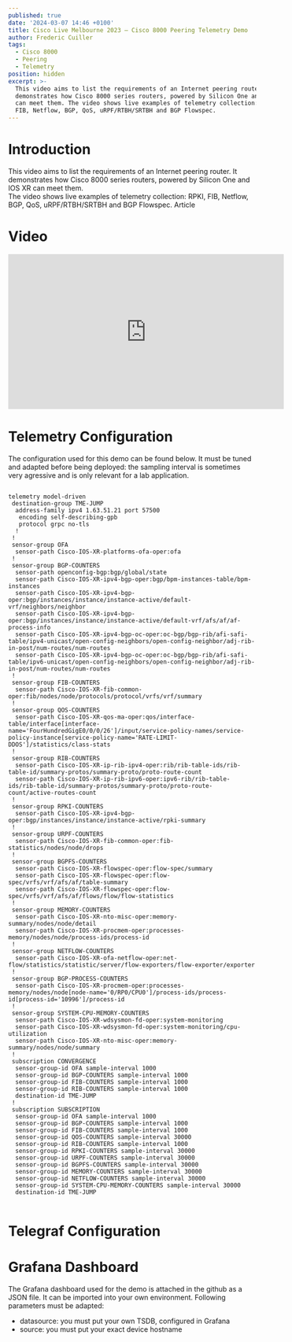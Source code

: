 ```yaml
---
published: true
date: '2024-03-07 14:46 +0100'
title: Cisco Live Melbourne 2023 – Cisco 8000 Peering Telemetry Demo
author: Frederic Cuiller
tags:
  - Cisco 8000
  - Peering
  - Telemetry
position: hidden
excerpt: >-
  This video aims to list the requirements of an Internet peering router. It
  demonstrates how Cisco 8000 series routers, powered by Silicon One and IOS XR
  can meet them. The video shows live examples of telemetry collection: RPKI,
  FIB, Netflow, BGP, QoS, uRPF/RTBH/SRTBH and BGP Flowspec.
---
```

# Introduction

This video aims to list the requirements of an Internet peering router. It demonstrates how Cisco 8000 series routers, powered by Silicon One and IOS XR can meet them.  
The video shows live examples of telemetry collection: RPKI, FIB, Netflow, BGP, QoS, uRPF/RTBH/SRTBH and BGP Flowspec. Article

# Video

<iframe width="560" height="315" src="https://www.youtube.com/embed/iEgYLguc4us?si=wuDjeNhtsOkpX9me" title="YouTube video player" frameborder="0" allow="accelerometer; autoplay; clipboard-write; encrypted-media; gyroscope; picture-in-picture; web-share" allowfullscreen></iframe>

# Telemetry Configuration

The configuration used for this demo can be found below. It must be tuned and adapted before being deployed: the sampling interval is sometimes very agressive and is only relevant for a lab application.

<div class="highlighter-rouge">
<pre class="highlight">
<code>
telemetry model-driven
 destination-group TME-JUMP
  address-family ipv4 1.63.51.21 port 57500
   encoding self-describing-gpb
   protocol grpc no-tls
  !
 !
 sensor-group OFA
  sensor-path Cisco-IOS-XR-platforms-ofa-oper:ofa
 !
 sensor-group BGP-COUNTERS
  sensor-path openconfig-bgp:bgp/global/state
  sensor-path Cisco-IOS-XR-ipv4-bgp-oper:bgp/bpm-instances-table/bpm-instances
  sensor-path Cisco-IOS-XR-ipv4-bgp-oper:bgp/instances/instance/instance-active/default-vrf/neighbors/neighbor
  sensor-path Cisco-IOS-XR-ipv4-bgp-oper:bgp/instances/instance/instance-active/default-vrf/afs/af/af-process-info
  sensor-path Cisco-IOS-XR-ipv4-bgp-oc-oper:oc-bgp/bgp-rib/afi-safi-table/ipv4-unicast/open-config-neighbors/open-config-neighbor/adj-rib-in-post/num-routes/num-routes
  sensor-path Cisco-IOS-XR-ipv4-bgp-oc-oper:oc-bgp/bgp-rib/afi-safi-table/ipv6-unicast/open-config-neighbors/open-config-neighbor/adj-rib-in-post/num-routes/num-routes
 !
 sensor-group FIB-COUNTERS
  sensor-path Cisco-IOS-XR-fib-common-oper:fib/nodes/node/protocols/protocol/vrfs/vrf/summary
 !
 sensor-group QOS-COUNTERS
  sensor-path Cisco-IOS-XR-qos-ma-oper:qos/interface-table/interface[interface-name='FourHundredGigE0/0/0/26']/input/service-policy-names/service-policy-instance[service-policy-name='RATE-LIMIT-DDOS']/statistics/class-stats
 !
 sensor-group RIB-COUNTERS
  sensor-path Cisco-IOS-XR-ip-rib-ipv4-oper:rib/rib-table-ids/rib-table-id/summary-protos/summary-proto/proto-route-count
  sensor-path Cisco-IOS-XR-ip-rib-ipv6-oper:ipv6-rib/rib-table-ids/rib-table-id/summary-protos/summary-proto/proto-route-count/active-routes-count
 !
 sensor-group RPKI-COUNTERS
  sensor-path Cisco-IOS-XR-ipv4-bgp-oper:bgp/instances/instance/instance-active/rpki-summary
 !
 sensor-group URPF-COUNTERS
  sensor-path Cisco-IOS-XR-fib-common-oper:fib-statistics/nodes/node/drops
 !
 sensor-group BGPFS-COUNTERS
  sensor-path Cisco-IOS-XR-flowspec-oper:flow-spec/summary
  sensor-path Cisco-IOS-XR-flowspec-oper:flow-spec/vrfs/vrf/afs/af/table-summary
  sensor-path Cisco-IOS-XR-flowspec-oper:flow-spec/vrfs/vrf/afs/af/flows/flow/flow-statistics
 !
 sensor-group MEMORY-COUNTERS
  sensor-path Cisco-IOS-XR-nto-misc-oper:memory-summary/nodes/node/detail
  sensor-path Cisco-IOS-XR-procmem-oper:processes-memory/nodes/node/process-ids/process-id
 !
 sensor-group NETFLOW-COUNTERS
  sensor-path Cisco-IOS-XR-ofa-netflow-oper:net-flow/statistics/statistic/server/flow-exporters/flow-exporter/exporter
 !
 sensor-group BGP-PROCESS-COUNTERS
  sensor-path Cisco-IOS-XR-procmem-oper:processes-memory/nodes/node[node-name='0/RP0/CPU0']/process-ids/process-id[process-id='10996']/process-id
 !
 sensor-group SYSTEM-CPU-MEMORY-COUNTERS
  sensor-path Cisco-IOS-XR-wdsysmon-fd-oper:system-monitoring
  sensor-path Cisco-IOS-XR-wdsysmon-fd-oper:system-monitoring/cpu-utilization
  sensor-path Cisco-IOS-XR-nto-misc-oper:memory-summary/nodes/node/summary
 !
 subscription CONVERGENCE
  sensor-group-id OFA sample-interval 1000
  sensor-group-id BGP-COUNTERS sample-interval 1000
  sensor-group-id FIB-COUNTERS sample-interval 1000
  sensor-group-id RIB-COUNTERS sample-interval 1000
  destination-id TME-JUMP
 !
 subscription SUBSCRIPTION
  sensor-group-id OFA sample-interval 1000
  sensor-group-id BGP-COUNTERS sample-interval 1000
  sensor-group-id FIB-COUNTERS sample-interval 1000
  sensor-group-id QOS-COUNTERS sample-interval 30000
  sensor-group-id RIB-COUNTERS sample-interval 1000
  sensor-group-id RPKI-COUNTERS sample-interval 30000
  sensor-group-id URPF-COUNTERS sample-interval 30000
  sensor-group-id BGPFS-COUNTERS sample-interval 30000
  sensor-group-id MEMORY-COUNTERS sample-interval 30000
  sensor-group-id NETFLOW-COUNTERS sample-interval 30000
  sensor-group-id SYSTEM-CPU-MEMORY-COUNTERS sample-interval 30000
  destination-id TME-JUMP
</code>
</pre>
</div>

# Telegraf Configuration



# Grafana Dashboard

The Grafana dashboard used for the demo is attached in the github as a JSON file. It can be imported into your own environment. Following parameters must be adapted:
- datasource: you must put your own TSDB, configured in Grafana
- source: you must put your exact device hostname
